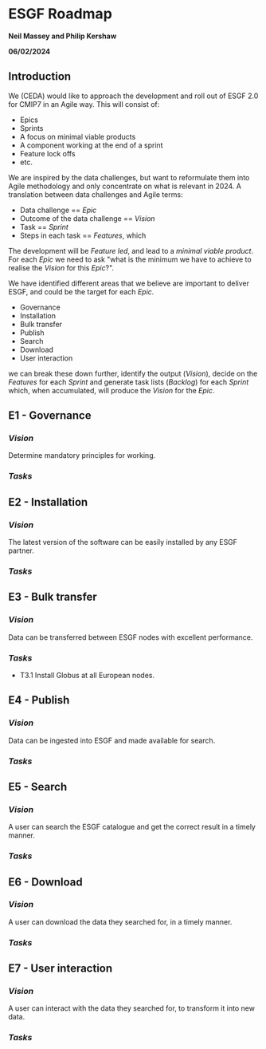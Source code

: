 
# ESGF Roadmap
**Neil Massey and Philip Kershaw**

**06/02/2024**

## Introduction

We (CEDA) would like to approach the development and roll out of ESGF 2.0 for CMIP7 in
an Agile way.  This will consist of:

* Epics
* Sprints
* A focus on minimal viable products
* A component working at the end of a sprint
* Feature lock offs
* etc.

We are inspired by the data challenges, but want to reformulate them into Agile 
methodology and only concentrate on what is relevant in 2024.  A translation between
data challenges and Agile terms:

* Data challenge == *Epic*
* Outcome of the data challenge == *Vision*
* Task == *Sprint*
* Steps in each task == *Features*, which 

The development will be *Feature led*, and lead to a *minimal viable product*.  For each
*Epic* we need to ask "what is the minimum we have to achieve to realise the *Vision* for
this *Epic*?".

We have identified different areas that we believe are important to deliver ESGF, and 
could be the target for each *Epic*.

* Governance
* Installation
* Bulk transfer
* Publish
* Search
* Download
* User interaction

we can break these down further, identify the output (*Vision*), decide on the *Features*
for each *Sprint* and generate task lists (*Backlog*) for each *Sprint* which, when
accumulated, will produce the *Vision* for the *Epic*.

## E1 - Governance

### *Vision*
Determine mandatory principles for working.

### *Tasks*


## E2 - Installation

### *Vision*
The latest version of the software can be easily installed by any ESGF partner.

### *Tasks*


## E3 - Bulk transfer

### *Vision*
Data can be transferred between ESGF nodes with excellent performance.

### *Tasks*
* T3.1 Install Globus at all European nodes.

## E4 - Publish

### *Vision*
Data can be ingested into ESGF and made available for search.

### *Tasks*


## E5 - Search
 
### *Vision* 
A user can search the ESGF catalogue and get the correct result in a timely manner.

### *Tasks*


## E6 - Download

### *Vision*
A user can download the data they searched for, in a timely manner.

### *Tasks*


## E7 - User interaction

### *Vision*
A user can interact with the data they searched for, to transform it into new data.

### *Tasks*
